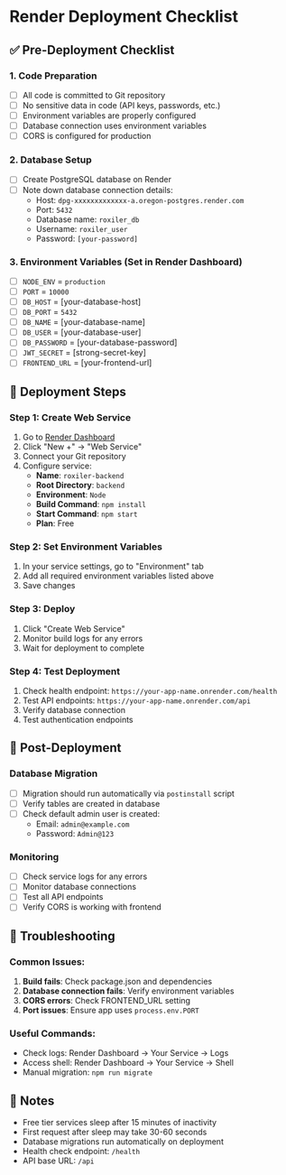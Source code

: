 # Render Deployment Checklist

## ✅ Pre-Deployment Checklist

### 1. Code Preparation
- [ ] All code is committed to Git repository
- [ ] No sensitive data in code (API keys, passwords, etc.)
- [ ] Environment variables are properly configured
- [ ] Database connection uses environment variables
- [ ] CORS is configured for production

### 2. Database Setup
- [ ] Create PostgreSQL database on Render
- [ ] Note down database connection details:
  - Host: `dpg-xxxxxxxxxxxxx-a.oregon-postgres.render.com`
  - Port: `5432`
  - Database name: `roxiler_db`
  - Username: `roxiler_user`
  - Password: `[your-password]`

### 3. Environment Variables (Set in Render Dashboard)
- [ ] `NODE_ENV` = `production`
- [ ] `PORT` = `10000`
- [ ] `DB_HOST` = [your-database-host]
- [ ] `DB_PORT` = `5432`
- [ ] `DB_NAME` = [your-database-name]
- [ ] `DB_USER` = [your-database-user]
- [ ] `DB_PASSWORD` = [your-database-password]
- [ ] `JWT_SECRET` = [strong-secret-key]
- [ ] `FRONTEND_URL` = [your-frontend-url]

## 🚀 Deployment Steps

### Step 1: Create Web Service
1. Go to [Render Dashboard](https://dashboard.render.com/)
2. Click "New +" → "Web Service"
3. Connect your Git repository
4. Configure service:
   - **Name**: `roxiler-backend`
   - **Root Directory**: `backend`
   - **Environment**: `Node`
   - **Build Command**: `npm install`
   - **Start Command**: `npm start`
   - **Plan**: Free

### Step 2: Set Environment Variables
1. In your service settings, go to "Environment" tab
2. Add all required environment variables listed above
3. Save changes

### Step 3: Deploy
1. Click "Create Web Service"
2. Monitor build logs for any errors
3. Wait for deployment to complete

### Step 4: Test Deployment
1. Check health endpoint: `https://your-app-name.onrender.com/health`
2. Test API endpoints: `https://your-app-name.onrender.com/api`
3. Verify database connection
4. Test authentication endpoints

## 🔧 Post-Deployment

### Database Migration
- [ ] Migration should run automatically via `postinstall` script
- [ ] Verify tables are created in database
- [ ] Check default admin user is created:
  - Email: `admin@example.com`
  - Password: `Admin@123`

### Monitoring
- [ ] Check service logs for any errors
- [ ] Monitor database connections
- [ ] Test all API endpoints
- [ ] Verify CORS is working with frontend

## 🐛 Troubleshooting

### Common Issues:
1. **Build fails**: Check package.json and dependencies
2. **Database connection fails**: Verify environment variables
3. **CORS errors**: Check FRONTEND_URL setting
4. **Port issues**: Ensure app uses `process.env.PORT`

### Useful Commands:
- Check logs: Render Dashboard → Your Service → Logs
- Access shell: Render Dashboard → Your Service → Shell
- Manual migration: `npm run migrate`

## 📝 Notes
- Free tier services sleep after 15 minutes of inactivity
- First request after sleep may take 30-60 seconds
- Database migrations run automatically on deployment
- Health check endpoint: `/health`
- API base URL: `/api`
